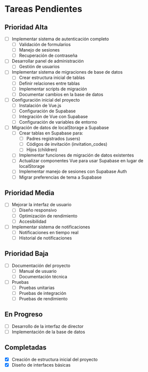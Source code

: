 # Tareas Pendientes

## Prioridad Alta
- [ ] Implementar sistema de autenticación completo
  - [ ] Validación de formularios
  - [ ] Manejo de sesiones
  - [ ] Recuperación de contraseña
- [ ] Desarrollar panel de administración
  - [ ] Gestión de usuarios
- [ ] Implementar sistema de migraciones de base de datos
  - [ ] Crear estructura inicial de tablas
  - [ ] Definir relaciones entre tablas
  - [ ] Implementar scripts de migración
  - [ ] Documentar cambios en la base de datos
- [ ] Configuración inicial del proyecto
  - [ ] Instalación de Vue.js
  - [ ] Configuración de Supabase
  - [ ] Integración de Vue con Supabase
  - [ ] Configuración de variables de entorno
- [ ] Migración de datos de localStorage a Supabase
  - [ ] Crear tablas en Supabase para:
    - [ ] Padres registrados (users)
    - [ ] Códigos de invitación (invitation_codes)
    - [ ] Hijos (children)
  - [ ] Implementar funciones de migración de datos existentes
  - [ ] Actualizar componentes Vue para usar Supabase en lugar de localStorage
  - [ ] Implementar manejo de sesiones con Supabase Auth
  - [ ] Migrar preferencias de tema a Supabase

## Prioridad Media
- [ ] Mejorar la interfaz de usuario
  - [ ] Diseño responsivo
  - [ ] Optimización de rendimiento
  - [ ] Accesibilidad
- [ ] Implementar sistema de notificaciones
  - [ ] Notificaciones en tiempo real
  - [ ] Historial de notificaciones

## Prioridad Baja
- [ ] Documentación del proyecto
  - [ ] Manual de usuario
  - [ ] Documentación técnica
- [ ] Pruebas
  - [ ] Pruebas unitarias
  - [ ] Pruebas de integración
  - [ ] Pruebas de rendimiento

## En Progreso
- [ ] Desarrollo de la interfaz de director
- [ ] Implementación de la base de datos

## Completadas
- [x] Creación de estructura inicial del proyecto
- [x] Diseño de interfaces básicas
